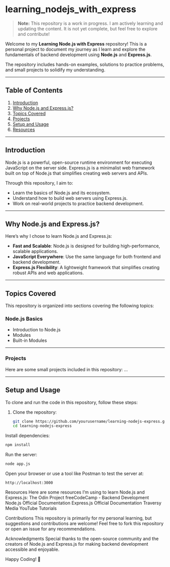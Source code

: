 # learning_nodejs_with_express
> **Note:** This repository is a work in progress. I am actively learning and updating the content. It is not yet complete, but feel free to explore and contribute!

Welcome to my **Learning Node.js with Express** repository! This is a personal project to document my journey as I learn and explore the fundamentals of backend development using **Node.js** and **Express.js**.  


The repository includes hands-on examples, solutions to practice problems, and small projects to solidify my understanding.

---

## Table of Contents
1. [Introduction](#introduction)
2. [Why Node.js and Express.js?](#why-nodejs-and-expressjs)
3. [Topics Covered](#topics-covered)
4. [Projects](#projects)
5. [Setup and Usage](#setup-and-usage)
6. [Resources](#resources)

---

## Introduction

Node.js is a powerful, open-source runtime environment for executing JavaScript on the server side. Express.js is a minimalist web framework built on top of Node.js that simplifies creating web servers and APIs.

Through this repository, I aim to:
- Learn the basics of Node.js and its ecosystem.
- Understand how to build web servers using Express.js.
- Work on real-world projects to practice backend development.

---

## Why Node.js and Express.js?

Here’s why I chose to learn Node.js and Express.js:
- **Fast and Scalable**: Node.js is designed for building high-performance, scalable applications.
- **JavaScript Everywhere**: Use the same language for both frontend and backend development.
- **Express.js Flexibility**: A lightweight framework that simplifies creating robust APIs and web applications.

---

## Topics Covered

This repository is organized into sections covering the following topics:

### **Node.js Basics**
- Introduction to Node.js
- Modules
- Built-in Modules

---

### Projects

Here are some small projects included in this repository:
...

---

## Setup and Usage

To clone and run the code in this repository, follow these steps:

1. Clone the repository:
   ```bash
   git clone https://github.com/yourusername/learning-nodejs-express.git
   cd learning-nodejs-express

Install dependencies:
```bash
npm install
```
Run the server:
```bash
node app.js
```
Open your browser or use a tool like Postman to test the server at:

```arduino
http://localhost:3000
```
Resources
Here are some resources I’m using to learn Node.js and Express.js:
The Odin Project
freeCodeCamp - Backend Development
Node.js Official Documentation
Express.js Official Documentation
Traversy Media YouTube Tutorials

Contributions
This repository is primarily for my personal learning, but suggestions and contributions are welcome! Feel free to fork this repository or open an issue for any recommendations.

Acknowledgments
Special thanks to the open-source community and the creators of Node.js and Express.js for making backend development accessible and enjoyable.

Happy Coding! 🚀



